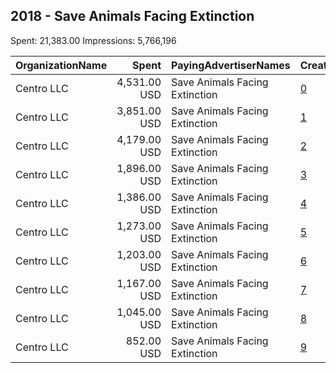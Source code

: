## 2018 - Save Animals Facing Extinction 
Spent: 21,383.00
Impressions: 5,766,196

|OrganizationName|Spent|PayingAdvertiserNames|CreativeUrls|Impressions|Genders|AgeBrackets|CountryCodes|BillingAddresses|CandidateBallotInformation|
|:---|---:|:---|:---|---:|:---|:---|:---|:---|:---|
|Centro LLC|4,531.00 USD|Save Animals Facing Extinction|[0](https://www.snap.com/political-ads/asset/2caf6d1a8f425fb3d7068d55ca6a71e875dbf2760d340ee3a3af5fe07c6bc7b2?mediaType=mp4)|1,181,641||18-34|united states|"11 E. Madison Ave. 6th Floor,,,Chicago,60602,US"||
|Centro LLC|3,851.00 USD|Save Animals Facing Extinction|[1](https://www.snap.com/political-ads/asset/f9d969e1fc6e5120cf2a6f3f80505de7d5f24fa31cbef532e9c05fdc3f7f3acc?mediaType=mp4)|1,051,036||18-34|united states|"11 E. Madison Ave. 6th Floor,,,Chicago,60602,US"||
|Centro LLC|4,179.00 USD|Save Animals Facing Extinction|[2](https://www.snap.com/political-ads/asset/782e17ce5a43d84f65b660fec1e406e98034aa88c961273b04a47d504d21a660?mediaType=mp4)|990,392||18-34|united states|"11 E. Madison Ave. 6th Floor,,,Chicago,60602,US"||
|Centro LLC|1,896.00 USD|Save Animals Facing Extinction|[3](https://www.snap.com/political-ads/asset/f9d969e1fc6e5120cf2a6f3f80505de7d5f24fa31cbef532e9c05fdc3f7f3acc?mediaType=mp4)|511,362||18-34|united states|"11 E. Madison Ave. 6th Floor,,,Chicago,60602,US"||
|Centro LLC|1,386.00 USD|Save Animals Facing Extinction|[4](https://www.snap.com/political-ads/asset/f9d969e1fc6e5120cf2a6f3f80505de7d5f24fa31cbef532e9c05fdc3f7f3acc?mediaType=mp4)|411,599||18-34|united states|"11 E. Madison Ave. 6th Floor,,,Chicago,60602,US"||
|Centro LLC|1,273.00 USD|Save Animals Facing Extinction|[5](https://www.snap.com/political-ads/asset/782e17ce5a43d84f65b660fec1e406e98034aa88c961273b04a47d504d21a660?mediaType=mp4)|409,150||18-34|united states|"11 E. Madison Ave. 6th Floor,,,Chicago,60602,US"||
|Centro LLC|1,203.00 USD|Save Animals Facing Extinction|[6](https://www.snap.com/political-ads/asset/2caf6d1a8f425fb3d7068d55ca6a71e875dbf2760d340ee3a3af5fe07c6bc7b2?mediaType=mp4)|354,027||18-34|united states|"11 E. Madison Ave. 6th Floor,,,Chicago,60602,US"||
|Centro LLC|1,167.00 USD|Save Animals Facing Extinction|[7](https://www.snap.com/political-ads/asset/f9d969e1fc6e5120cf2a6f3f80505de7d5f24fa31cbef532e9c05fdc3f7f3acc?mediaType=mp4)|318,943||18-34|united states|"11 E. Madison Ave. 6th Floor,,,Chicago,60602,US"||
|Centro LLC|1,045.00 USD|Save Animals Facing Extinction|[8](https://www.snap.com/political-ads/asset/782e17ce5a43d84f65b660fec1e406e98034aa88c961273b04a47d504d21a660?mediaType=mp4)|309,853||18-34|united states|"11 E. Madison Ave. 6th Floor,,,Chicago,60602,US"||
|Centro LLC|852.00 USD|Save Animals Facing Extinction|[9](https://www.snap.com/political-ads/asset/2caf6d1a8f425fb3d7068d55ca6a71e875dbf2760d340ee3a3af5fe07c6bc7b2?mediaType=mp4)|228,193||18-34|united states|"11 E. Madison Ave. 6th Floor,,,Chicago,60602,US"||
